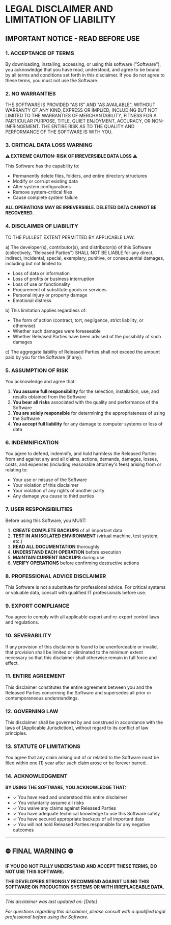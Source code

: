 # LEGAL DISCLAIMER AND LIMITATION OF LIABILITY

## IMPORTANT NOTICE - READ BEFORE USE

### 1. ACCEPTANCE OF TERMS

By downloading, installing, accessing, or using this software ("Software"), you acknowledge that you have read, understood, and agree to be bound by all terms and conditions set forth in this disclaimer. If you do not agree to these terms, you must not use the Software.

### 2. NO WARRANTIES

THE SOFTWARE IS PROVIDED "AS IS" AND "AS AVAILABLE", WITHOUT WARRANTY OF ANY KIND, EXPRESS OR IMPLIED, INCLUDING BUT NOT LIMITED TO THE WARRANTIES OF MERCHANTABILITY, FITNESS FOR A PARTICULAR PURPOSE, TITLE, QUIET ENJOYMENT, ACCURACY, OR NON-INFRINGEMENT. THE ENTIRE RISK AS TO THE QUALITY AND PERFORMANCE OF THE SOFTWARE IS WITH YOU.

### 3. CRITICAL DATA LOSS WARNING

**⚠️ EXTREME CAUTION: RISK OF IRREVERSIBLE DATA LOSS ⚠️**

This Software has the capability to:
- Permanently delete files, folders, and entire directory structures
- Modify or corrupt existing data
- Alter system configurations
- Remove system-critical files
- Cause complete system failure

**ALL OPERATIONS MAY BE IRREVERSIBLE. DELETED DATA CANNOT BE RECOVERED.**

### 4. DISCLAIMER OF LIABILITY

TO THE FULLEST EXTENT PERMITTED BY APPLICABLE LAW:

a) The developer(s), contributor(s), and distributor(s) of this Software (collectively, "Released Parties") SHALL NOT BE LIABLE for any direct, indirect, incidental, special, exemplary, punitive, or consequential damages, including but not limited to:
   - Loss of data or information
   - Loss of profits or business interruption
   - Loss of use or functionality
   - Procurement of substitute goods or services
   - Personal injury or property damage
   - Emotional distress

b) This limitation applies regardless of:
   - The form of action (contract, tort, negligence, strict liability, or otherwise)
   - Whether such damages were foreseeable
   - Whether Released Parties have been advised of the possibility of such damages

c) The aggregate liability of Released Parties shall not exceed the amount paid by you for the Software (if any).

### 5. ASSUMPTION OF RISK

You acknowledge and agree that:

1. **You assume full responsibility** for the selection, installation, use, and results obtained from the Software
2. **You bear all risks** associated with the quality and performance of the Software
3. **You are solely responsible** for determining the appropriateness of using the Software
4. **You accept full liability** for any damage to computer systems or loss of data

### 6. INDEMNIFICATION

You agree to defend, indemnify, and hold harmless the Released Parties from and against any and all claims, actions, demands, damages, losses, costs, and expenses (including reasonable attorney's fees) arising from or relating to:
- Your use or misuse of the Software
- Your violation of this disclaimer
- Your violation of any rights of another party
- Any damage you cause to third parties

### 7. USER RESPONSIBILITIES

Before using this Software, you MUST:

1. **CREATE COMPLETE BACKUPS** of all important data
2. **TEST IN AN ISOLATED ENVIRONMENT** (virtual machine, test system, etc.)
3. **READ ALL DOCUMENTATION** thoroughly
4. **UNDERSTAND EACH OPERATION** before execution
5. **MAINTAIN CURRENT BACKUPS** during use
6. **VERIFY OPERATIONS** before confirming destructive actions

### 8. PROFESSIONAL ADVICE DISCLAIMER

This Software is not a substitute for professional advice. For critical systems or valuable data, consult with qualified IT professionals before use.

### 9. EXPORT COMPLIANCE

You agree to comply with all applicable export and re-export control laws and regulations.

### 10. SEVERABILITY

If any provision of this disclaimer is found to be unenforceable or invalid, that provision shall be limited or eliminated to the minimum extent necessary so that this disclaimer shall otherwise remain in full force and effect.

### 11. ENTIRE AGREEMENT

This disclaimer constitutes the entire agreement between you and the Released Parties concerning the Software and supersedes all prior or contemporaneous understandings.

### 12. GOVERNING LAW

This disclaimer shall be governed by and construed in accordance with the laws of [Applicable Jurisdiction], without regard to its conflict of law principles.

### 13. STATUTE OF LIMITATIONS

You agree that any claim arising out of or related to the Software must be filed within one (1) year after such claim arose or be forever barred.

### 14. ACKNOWLEDGMENT

**BY USING THE SOFTWARE, YOU ACKNOWLEDGE THAT:**

- ✓ You have read and understood this entire disclaimer
- ✓ You voluntarily assume all risks
- ✓ You waive any claims against Released Parties
- ✓ You have adequate technical knowledge to use this Software safely
- ✓ You have secured appropriate backups of all important data
- ✓ You will not hold Released Parties responsible for any negative outcomes

---

## ⛔ FINAL WARNING ⛔

**IF YOU DO NOT FULLY UNDERSTAND AND ACCEPT THESE TERMS, DO NOT USE THIS SOFTWARE.**

**THE DEVELOPERS STRONGLY RECOMMEND AGAINST USING THIS SOFTWARE ON PRODUCTION SYSTEMS OR WITH IRREPLACEABLE DATA.**

---

*This disclaimer was last updated on: [Date]*

*For questions regarding this disclaimer, please consult with a qualified legal professional before using the Software.*
